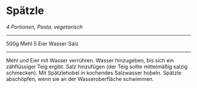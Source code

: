 # Spätzle

*4 Portionen, Pasta, vegetarisch*

---

500g Mehl
5 Eier
Wasser
Salz

---

Mehl und Eier mit Wasser verrühren.
Wasser hinzugeben, bis sich ein zähflüssiger Teig ergibt.
Salz hinzufügen (der Teig sollte mittelmäßig salzig schmecken).
Mit Spätzlehobel in kochendes Salzwasser hobeln.
Spätzle abschöpfen, wenn sie an der Wasseroberfläche schwimmen.
